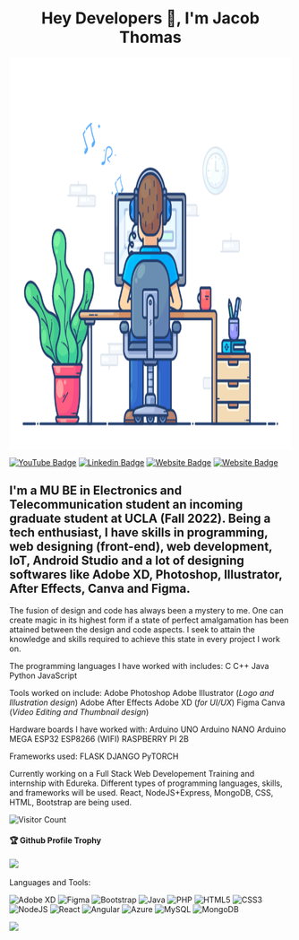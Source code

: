 <h1 align ="center">Hey Developers 👋, I'm Jacob Thomas</h1>
<img align="middle" alt='Coding' width='900' height='700' src="https://raw.githubusercontent.com/jsuarezruiz/jsuarezruiz/master/images/coding.gif"/>

[![YouTube Badge](https://img.shields.io/badge/YouTube-HANA-red)](https://www.youtube.com/channel/UCSTYmM-0MdK8Mc3qO6dDtCw//)
[![Linkedin Badge](https://img.shields.io/badge/-Jacob-blue?style=flat-square&logo=Linkedin&logoColor=white&link=https://www.linkedin.com/in/jacob-thomas-8359111b0/)](https://www.linkedin.com/in/jacob-thomas-8359111b0/)
[![Website Badge](https://img.shields.io/badge/WebSite-Jacob-green)](https://signumneo.github.io/Jacobprofile/)
[![Website Badge](https://img.shields.io/badge/StackOverflow-Jacob-yellow)](https://stackoverflow.com/users/19652735/signumneo)

I'm a MU BE in Electronics and Telecommunication student an incoming graduate student at UCLA (Fall 2022).
Being a tech enthusiast, I have skills in programming, web designing (front-end), web development, IoT, Android Studio and a lot of designing softwares like Adobe XD, Photoshop, Illustrator, After Effects, Canva and Figma. 
--------------------------------------------------------------------------------------------------------------------------------------------------------
The fusion of design and code has always been a mystery to me. One can create magic in its highest form if a state of perfect amalgamation has been attained between the design and code aspects. I seek to attain the knowledge and skills required to achieve this state in every project I work on.

The programming languages I have worked with includes:
C
C++
Java
Python
JavaScript

Tools worked on include:
Adobe Photoshop 
Adobe Illustrator (*Logo and Illustration design*)
Adobe After Effects
Adobe XD (*for UI/UX*)
Figma 
Canva (*Video Editing and Thumbnail design*)

Hardware boards I have worked with:
Arduino UNO
Arduino NANO
Arduino MEGA
ESP32 
ESP8266 (WIFI)
RASPBERRY PI 2B

Frameworks used:
FLASK
DJANGO
PyTORCH

Currently working on a Full Stack Web Developement Training and internship with Edureka. Different types of programming languages, skills, and frameworks will be used. 
React, NodeJS+Express, MongoDB, CSS, HTML, Bootstrap are being used. 




![Visitor Count](https://profile-counter.glitch.me/signumneo/count.svg)

<div>
  <h4>🏆 Github Profile Trophy</h4>
  <a href="https://github.com/ryo-ma/github-profile-trophy">
    <img src="https://github-profile-trophy.vercel.app/?username=signumneo&column=7"/>
  </a>
</div>

Languages and Tools: 

<img alt="Adobe XD" src="https://img.shields.io/badge/adobexd-%23FF26BE.svg?style=flat-square&logo=adobexd&logoColor=white"/> <img alt="Figma" src="https://img.shields.io/badge/figma-%23F24E1E.svg?style=flat-square&logo=figma&logoColor=white"/> <img alt="Bootstrap" src="https://img.shields.io/badge/bootstrap-%23563D7C.svg?style=flat-square&logo=bootstrap&logoColor=white"/> <img alt="Java" src="https://img.shields.io/badge/java-%23ED8B00.svg?style=flat-square&logo=java&logoColor=white"/> <img alt="PHP" src="https://img.shields.io/badge/php-%23777BB4.svg?style=flat-square&logo=php&logoColor=white"/> <img alt="HTML5" src="https://img.shields.io/badge/html5-%23E34F26.svg?style=flat-square&logo=html5&logoColor=white"/> <img alt="CSS3" src="https://img.shields.io/badge/css3-%231572B6.svg?style=flat-square&logo=css3&logoColor=white"/> <img alt="NodeJS" src="https://img.shields.io/badge/node.js-%2343853D.svg?style=flat-square&logo=node-dot-js&logoColor=white"/> <img alt="React" src="https://img.shields.io/badge/react-%2320232a.svg?style=flat-square&logo=react&logoColor=%2361DAFB"/> <img alt="Angular" src="https://img.shields.io/badge/angular-%23DD0031.svg?flat-square&logo=angular&logoColor=white"/> <img alt="Azure" src="https://img.shields.io/badge/azure-%230072C6.svg?style=flat-square&logo=azure-devops&logoColor=white"/> <img alt="MySQL" src="https://img.shields.io/badge/mysql-%2300f.svg?style=flat-square&logo=mysql&logoColor=white"/> <img alt="MongoDB" src ="https://img.shields.io/badge/MongoDB-%234ea94b.svg?style=flat-square&logo=mongodb&logoColor=white"/>

![](https://activity-graph.herokuapp.com/graph?username=signumneo&theme=react-dark&area=true)
<!--
**signumneo/signumneo** is a ✨ _special_ ✨ repository because its `README.md` (this file) appears on your GitHub profile.

Here are some ideas to get you started:

- 🔭 I’m currently working on ...
- 🌱 I’m currently learning ...
- 👯 I’m looking to collaborate on ...
- 🤔 I’m looking for help with ...
- 💬 Ask me about ...
- 📫 How to reach me: ...
- 😄 Pronouns: ...
- ⚡ Fun fact: .....

-->
